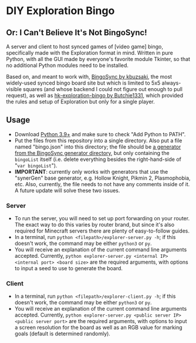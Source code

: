 # DIY Exploration Bingo
## Or: I Can't Believe It's Not BingoSync!

A server and client to host synced games of [video game] bingo, specifically made with the Exploration format in mind. Written in pure Python, with all the GUI made by everyone's favorite module Tkinter, so that no additional Python modules need to be installed.

Based on, and meant to work with, [BingoSync by kbuzsaki](https://github.com/kbuzsaki/bingosync), the most widely-used synced bingo board site but which is limited to 5x5 always-visible squares (and whose backend I could not figure out enough to pull request), as well as [hk-exploration-bingo by Butchie1331](https://github.com/Butchie1331/hk-exploration-bingo), which provided the rules and setup of Exploration but only for a single player.

## Usage
* Download [Python 3.9+](https://www.python.org/downloads/) and make sure to check "Add Python to PATH".
* Put the files from this repository into a single directory. Also put a file named "bingo.json" into this directory; the file should be [a generator from the BingoSync generator directory](https://github.com/kbuzsaki/bingosync/tree/master/bingosync-app/generators), but only containing the `bingoList` itself (i.e. delete everything besides the right-hand-side of "`var bingoList`").
* **IMPORTANT**: currently only works with generators that use the "synerGen" base generator, e.g. Hollow Knight, Pikmin 2, Plasmophobia, etc. Also, currently, the file needs to not have any comments inside of it. A future update will solve these two issues.


### Server
* To run the server, you will need to set up port forwarding on your router. The exact way to do this varies by router brand, but since it's also required for Minecraft servers there are plenty of easy-to-follow guides.
* In a terminal, run `python <filepath>/explorer-server.py -h`; if this doesn't work, the command may be either `python3` or `py`. 
* You will receive an explanation of the current command line arguments accepted. Currently, `python explorer-server.py <internal IP> <internal port> <board size>` are the required arguments, with options to input a seed to use to generate the board.

### Client
* In a terminal, run `python <filepath>/explorer-client.py -h`; if this doesn't work, the command may be either `python3` or `py`. 
* You will receive an explanation of the current command line arguments accepted. Currently, `python explorer-server.py <public server IP> <public server port>` are the required arguments, with options to input a screen resolution for the board as well as an RGB value for marking goals (default is determined randomly). 
